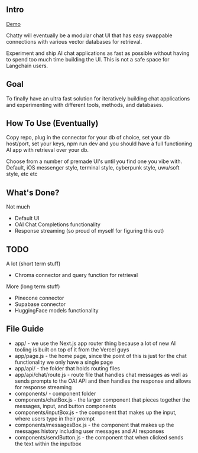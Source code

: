 ## Intro

[Demo](https://chatty2-delta.vercel.app/)

Chatty will eventually be a modular chat UI that has easy swappable connections with various vector databases for retrieval.  

Experiment and ship AI chat applications as fast as possible without having to spend too much time building the UI.  This is not a safe space for Langchain users.  

## Goal

To finally have an ultra fast solution for iteratively building chat applications and experimenting with different tools, methods, and databases. 

## How To Use (Eventually)

Copy repo, plug in the connector for your db of choice, set your db host/port, set your keys, npm run dev and you should have a full functioning AI app with retrieval over your db.

Choose from a number of premade UI's until you find one you vibe with. Default, iOS messenger style, terminal style, cyberpunk style, uwu/soft style, etc etc



## What's Done?

Not much
- Default UI
- OAI Chat Completions functionality
- Response streaming (so proud of myself for figuring this out)

## TODO

A lot (short term stuff)
- Chroma connector and query function for retrieval

More (long term stuff)
- Pinecone connector
- Supabase connector
- HuggingFace models functionality



## File Guide
- app/ - we use the Next.js app router thing because a lot of new AI tooling is built on top of it from the Vercel guys
- app/page.js - the home page, since the point of this is just for the chat functionality we only have a single page
- app/api/ - the folder that holds routing files
- app/api/chat/route.js - route file that handles chat messages as well as sends prompts to the OAI API and then handles the response and allows for response streaming
- components/ - component folder
- components/chatBox.js - the larger component that pieces together the messages, input, and button components
- components/inputBox.js - the component that makes up the input, where users type in their prompt
- components/messagesBox.js - the component that makes up the messages history including user messages and AI responses
- components/sendButton.js - the component that when clicked sends the text within the inputbox
